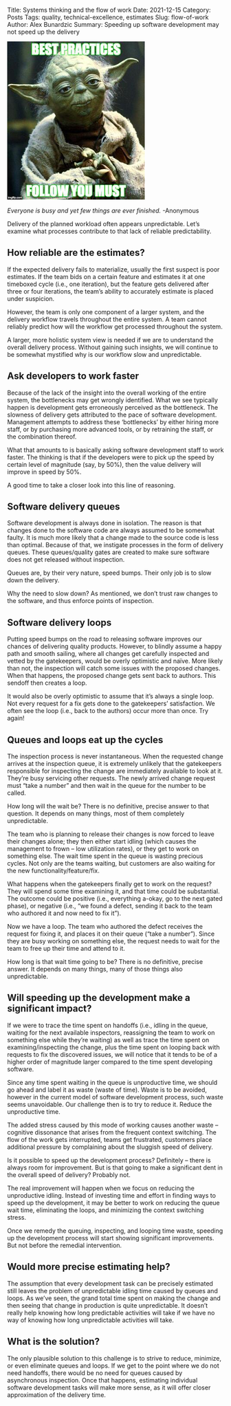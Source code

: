 Title: Systems thinking and the flow of work
Date: 2021-12-15
Category: Posts
Tags: quality, technical-excellence, estimates
Slug: flow-of-work
Author: Alex Bunardzic
Summary: Speeding up software development may not speed up the delivery

![Yoda](../images/yoda.png)

_Everyone is busy and yet few things are ever finished._ -Anonymous

Delivery of the planned workload often appears unpredictable. Let’s examine what processes contribute to that lack of reliable predictability.

## How reliable are the estimates?

If the expected delivery fails to materialize, usually the first suspect is poor estimates. If the team bids on a certain feature and estimates it at one timeboxed cycle (i.e., one iteration), but the feature gets delivered after three or four iterations, the team’s ability to accurately estimate is placed under suspicion.

However, the team is only one component of a larger system, and the delivery workflow travels throughout the entire system. A team cannot reliably predict how will the workflow get processed throughout the system.

A larger, more holistic system view is needed if we are to understand the overall delivery process. Without gaining such insights, we will continue to be somewhat mystified why is our workflow slow and unpredictable.

## Ask developers to work faster

Because of the lack of the insight into the overall working of the entire system, the bottlenecks may get wrongly identified. What we see typically happen is development gets erroneously perceived as the bottleneck. The slowness of delivery gets attributed to the pace of software development. Management attempts to address these ‘bottlenecks’ by either hiring more staff, or by purchasing more advanced tools, or by retraining the staff, or the combination thereof.

What that amounts to is basically asking software development staff to work faster. The thinking is that if the developers were to pick up the speed by certain level of magnitude (say, by 50%), then the value delivery will improve in speed by 50%.

A good time to take a closer look into this line of reasoning.

## Software delivery queues

Software development is always done in isolation. The reason is that changes done to the software code are always assumed to be somewhat faulty. It is much more likely that a change made to the source code is less than optimal. Because of that, we instigate processes in the form of delivery queues. These queues/quality gates are created to make sure software does not get released without inspection.

Queues are, by their very nature, speed bumps. Their only job is to slow down the delivery.

Why the need to slow down? As mentioned, we don’t trust raw changes to the software, and thus enforce points of inspection.

## Software delivery loops

Putting speed bumps on the road to releasing software improves our chances of delivering quality products. However, to blindly assume a happy path and smooth sailing, where all changes get carefully inspected and vetted by the gatekeepers, would be overly optimistic and naïve. More likely than not, the inspection will catch some issues with the proposed changes. When that happens, the proposed change gets sent back to authors. This sendoff then creates a loop.

It would also be overly optimistic to assume that it’s always a single loop. Not every request for a fix gets done to the gatekeepers’ satisfaction. We often see the loop (i.e., back to the authors) occur more than once. Try again!

## Queues and loops eat up the cycles

The inspection process is never instantaneous. When the requested change arrives at the inspection queue, it is extremely unlikely that the gatekeepers responsible for inspecting the change are immediately available to look at it. They’re busy servicing other requests. The newly arrived change request must “take a number” and then wait in the queue for the number to be called.

How long will the wait be? There is no definitive, precise answer to that question. It depends on many things, most of them completely unpredictable.

The team who is planning to release their changes is now forced to leave their changes alone; they then either start idling (which causes the management to frown – low utilization rates), or they get to work on something else. The wait time spent in the queue is wasting precious cycles. Not only are the teams waiting, but customers are also waiting for the new functionality/feature/fix.

What happens when the gatekeepers finally get to work on the request? They will spend some time examining it, and that time could be substantial. The outcome could be positive (i.e., everything a-okay, go to the next gated phase), or negative (i.e., “we found a defect, sending it back to the team who authored it and now need to fix it”).

Now we have a loop. The team who authored the defect receives the request for fixing it, and places it on their queue (“take a number”). Since they are busy working on something else, the request needs to wait for the team to free up their time and attend to it.

How long is that wait time going to be? There is no definitive, precise answer. It depends on many things, many of those things also unpredictable.

## Will speeding up the development make a significant impact?

If we were to trace the time spent on handoffs (i.e., idling in the queue, waiting for the next available inspectors, reassigning the team to work on something else while they’re waiting) as well as trace the time spent on examining/inspecting the change, plus the time spent on looping back with requests to fix the discovered issues, we will notice that it tends to be of a higher order of magnitude larger compared to the time spent developing software.

Since any time spent waiting in the queue is unproductive time, we should go ahead and label it as waste (waste of time). Waste is to be avoided, however in the current model of software development process, such waste seems unavoidable. Our challenge then is to try to reduce it. Reduce the unproductive time.

The added stress caused by this mode of working causes another waste – cognitive dissonance that arises from the frequent context switching. The flow of the work gets interrupted, teams get frustrated, customers place additional pressure by complaining about the sluggish speed of delivery.

Is it possible to speed up the development process? Definitely – there is always room for improvement. But is that going to make a significant dent in the overall speed of delivery? Probably not.

The real improvement will happen when we focus on reducing the unproductive idling. Instead of investing time and effort in finding ways to speed up the development, it may be better to work on reducing the queue wait time, eliminating the loops, and minimizing the context switching stress.

Once we remedy the queuing, inspecting, and looping time waste, speeding up the development process will start showing significant improvements. But not before the remedial intervention.

## Would more precise estimating help?

The assumption that every development task can be precisely estimated still leaves the problem of unpredictable idling time caused by queues and loops. As we’ve seen, the grand total time spent on making the change and then seeing that change in production is quite unpredictable. It doesn’t really help knowing how long predictable activities will take if we have no way of knowing how long unpredictable activities will take.

## What is the solution?

The only plausible solution to this challenge is to strive to reduce, minimize, or even eliminate queues and loops. If we get to the point where we do not need handoffs, there would be no need for queues caused by asynchronous inspection. Once that happens, estimating individual software development tasks will make more sense, as it will offer closer approximation of the delivery time.